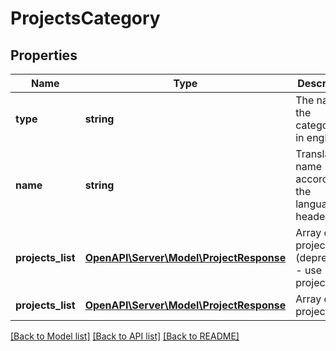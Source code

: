 # ProjectsCategory

## Properties
Name | Type | Description | Notes
------------ | ------------- | ------------- | -------------
**type** | **string** | The name of the categories in english. | [optional] 
**name** | **string** | Translated name according to the language header | [optional] 
**projects_list** | [**OpenAPI\Server\Model\ProjectResponse**](ProjectResponse.md) | Array of projects (deprecated - use projects_list) | [optional] 
**projects_list** | [**OpenAPI\Server\Model\ProjectResponse**](ProjectResponse.md) | Array of projects | [optional] 

[[Back to Model list]](../README.md#documentation-for-models) [[Back to API list]](../README.md#documentation-for-api-endpoints) [[Back to README]](../README.md)



